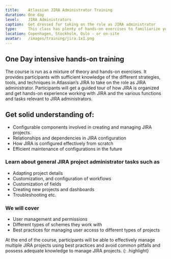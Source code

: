 ```yaml
---
title:    Atlassian JIRA Administrator Training
duration: One day
level:    JIRA Administrators
caption:  Get dressed for taking on the role as JIRA administrator
type:     This class has plenty of hands-on exercises to familiarize you with the different functions and tasks relevant for JIRA administrators
location: Copenhagen, Stockholm, Oslo - or on-site
avatar:   /images/training/jira.1x1.png
---
```



## One Day intensive hands-on training
The course is run as a mixture of theory and hands-on exercises. It provides participants with sufficient knowledge of the different strategies, tools, and techniques in Atlassian’s JIRA to take on the role as JIRA administrator.
Participants will get a guided tour of how JIRA is organized and get hands-on experience working with JIRA and the various functions and tasks relevant to JIRA administrators.

## Get solid understanding of:
* Configurable components involved in creating and managing JIRA projects.
* Relationships and dependencies in JIRA configuration
* How JIRA is configured effectively from scratch
* Efficient maintenance of configurations in the future


### Learn about general JIRA project administrator tasks such as
* Adapting project details
* Customization, and configuration of workflows
* Customization of fields
* Creating new projects and dashboards
* Troubleshooting etc.


### We will cover
* User management and permissions
* Different types of schemes they work with
* Best practices for managing user access to different types of projects

At the end of the course, participants will be able to effectively manage multiple JIRA projects using best practices and avoid common pitfalls and possess adequate knowledge to manage JIRA projects.
{: .highlight}
